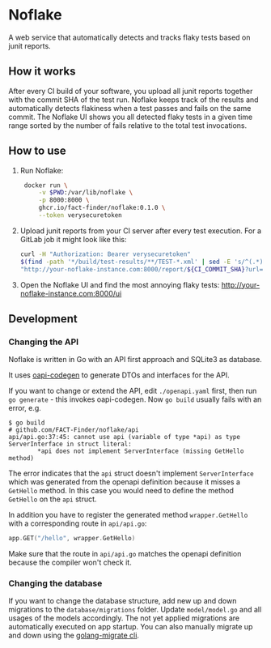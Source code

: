 # Noflake

A web service that automatically detects and tracks flaky tests based on junit
reports.

## How it works

After every CI build of your software, you upload all junit reports together
with the commit SHA of the test run. Noflake keeps track of the results and
automatically detects flakiness when a test passes and fails on the same
commit. The Noflake UI shows you all detected flaky tests in a given time range
sorted by the number of fails relative to the total test invocations.

## How to use

1. Run Noflake:
   ```bash
    docker run \
        -v $PWD:/var/lib/noflake \
        -p 8000:8000 \
        ghcr.io/fact-finder/noflake:0.1.0 \
        --token verysecuretoken
   ```
2. Upload junit reports from your CI server after every test execution. For a
   GitLab job it might look like this:
   ```bash
   curl -H "Authorization: Bearer verysecuretoken"
   $(find -path '*/build/test-results/**/TEST-*.xml' | sed -E 's/^(.*)$/-F report=@"\1"/')
   "http://your-noflake-instance.com:8000/report/${CI_COMMIT_SHA}?url=${CI_JOB_URL}"
   ```
3. Open the Noflake UI and find the most annoying flaky tests:
   http://your-noflake-instance.com:8000/ui

## Development

### Changing the API

Noflake is written in Go with an API first approach and SQLite3 as database.

It uses [oapi-codegen](https://github.com/deepmap/oapi-codegen) to generate
DTOs and interfaces for the API.

If you want to change or extend the API, edit `./openapi.yaml` first, then run
`go generate` - this invokes oapi-codegen. Now `go build` usually fails with an
error, e.g.

```
$ go build
# github.com/FACT-Finder/noflake/api
api/api.go:37:45: cannot use api (variable of type *api) as type ServerInterface in struct literal:
        *api does not implement ServerInterface (missing GetHello method)
```

The error indicates that the `api` struct doesn't implement `ServerInterface`
which was generated from the openapi definition because it misses a
`GetHello` method. In this case you would need to define the method
`GetHello` on the `api` struct.

In addition you have to register the generated method `wrapper.GetHello`
with a corresponding route in `api/api.go`:

```go
app.GET("/hello", wrapper.GetHello)
```

Make sure that the route in `api/api.go` matches the openapi definition because
the compiler won't check it.

### Changing the database

If you want to change the database structure, add new up and down migrations to
the `database/migrations` folder. Update `model/model.go` and all usages of the
models accordingly. The not yet applied migrations are automatically executed
on app startup. You can also manually migrate up and down using the
[golang-migrate cli](https://github.com/golang-migrate/migrate#cli-usage).
